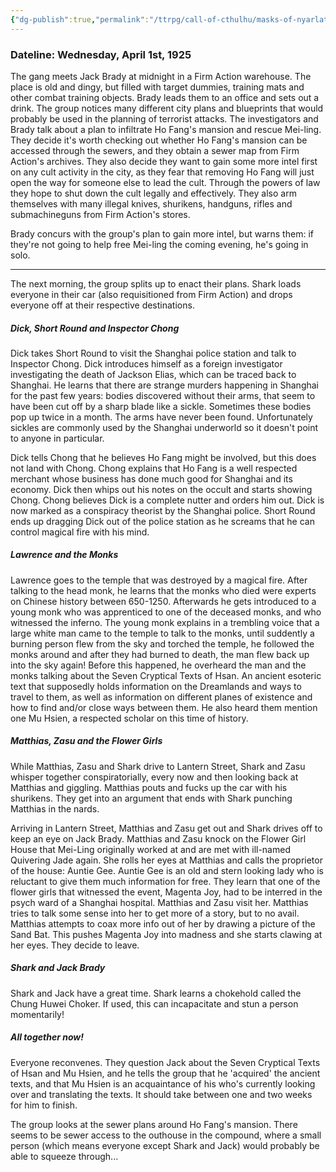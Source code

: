 ```yaml
---
{"dg-publish":true,"permalink":"/ttrpg/call-of-cthulhu/masks-of-nyarlathotep/players/journals/china/session-5/","tags":["TTRPG/Games/MoN"]}
---
```


### Dateline: Wednesday, April 1st, 1925
The gang meets Jack Brady at midnight in a Firm Action warehouse. The place is old and dingy, but filled with target dummies, training mats and other combat training objects. Brady leads them to an office and sets out a drink. The group notices many different city plans and blueprints that would probably be used in the planning of terrorist attacks. The investigators and Brady talk about a plan to infiltrate Ho Fang's mansion and rescue Mei-ling. They decide it's worth checking out whether Ho Fang's mansion can be accessed through the sewers, and they obtain a sewer map from Firm Action's archives. They also decide they want to gain some more intel first on any cult activity in the city, as they fear that removing Ho Fang will just open the way for someone else to lead the cult. Through the powers of law they hope to shut down the cult legally and effectively. They also arm themselves with many illegal knives, shurikens, handguns, rifles and submachineguns from Firm Action's stores. 

Brady concurs with the group's plan to gain more intel, but warns them: if they're not going to help free Mei-ling the coming evening, he's going in solo.

---

The next morning, the group splits up to enact their plans. Shark loads everyone in their car (also requisitioned from Firm Action) and drops everyone off at their respective destinations.

##### Dick, Short Round and Inspector Chong
Dick takes Short Round to visit the Shanghai police station and talk to Inspector Chong. Dick introduces himself as a foreign investigator investigating the death of Jackson Elias, which can be traced back to Shanghai. He learns that there are strange murders happening in Shanghai for the past few years: bodies discovered without their arms, that seem to have been cut off by a sharp blade like a sickle. Sometimes these bodies pop up twice in a month. The arms have never been found. Unfortunately sickles are commonly used by the Shanghai underworld so it doesn't point to anyone in particular.

Dick tells Chong that he believes Ho Fang might be involved, but this does not land with Chong. Chong explains that Ho Fang is a well respected merchant whose business has done much good for Shanghai and its economy. Dick then whips out his notes on the occult and starts showing Chong. Chong believes Dick is a complete nutter and orders him out. Dick is now marked as a conspiracy theorist by the Shanghai police. Short Round ends up dragging Dick out of the police station as he screams that he can control magical fire with his mind.

##### Lawrence and the Monks
Lawrence goes to the temple that was destroyed by a magical fire. After talking to the head monk, he learns that the monks who died were experts on Chinese history between 650-1250. Afterwards he gets introduced to a young monk who was apprenticed to one of the deceased monks, and who witnessed the inferno. The young monk explains in a trembling voice that a large white man came to the temple to talk to the monks, until suddently a burning person flew from the sky and torched the temple, he followed the monks around and after they had burned to death, the man flew back up into the sky again! Before this happened, he overheard the man and the monks talking about the Seven Cryptical Texts of Hsan. An ancient esoteric text that supposedly holds information on the Dreamlands and ways to travel to them, as well as information on different planes of existence and how to find and/or close ways between them. He also heard them mention one Mu Hsien, a respected scholar on this time of history. 

##### Matthias, Zasu and the Flower Girls
While Matthias, Zasu and Shark drive to Lantern Street, Shark and Zasu whisper together conspiratorially, every now and then looking back at Matthias and giggling. Matthias pouts and fucks up the car with his shurikens. They get into an argument that ends with Shark punching Matthias in the nards.

Arriving in Lantern Street, Matthias and Zasu get out and Shark drives off to keep an eye on Jack Brady. Matthias and Zasu knock on the Flower Girl House that Mei-Ling originally worked at and are met with ill-named Quivering Jade again. She rolls her eyes at Matthias and calls the proprietor of the house: Auntie Gee. Auntie Gee is an old and stern looking lady who is reluctant to give them much information for free. They learn that one of the flower girls that witnessed the event, Magenta Joy, had to be interred in the psych ward of a Shanghai hospital. Matthias and Zasu visit her. Matthias tries to talk some sense into her to get more of a story, but to no avail. Matthias attempts to coax more info out of her by drawing a picture of the Sand Bat. This pushes Magenta Joy into madness and she starts clawing at her eyes. They decide to leave.

##### Shark and Jack Brady
Shark and Jack have a great time. Shark learns a chokehold called the Chung Huwei Choker. If used, this can incapacitate and stun a person momentarily!

##### All together now!
Everyone reconvenes. They question Jack about the Seven Cryptical Texts of Hsan and Mu Hsien, and he tells the group that he 'acquired' the ancient texts, and that Mu Hsien is an acquaintance of his who's currently looking over and translating the texts. It should take between one and two weeks for him to finish. 

The group looks at the sewer plans around Ho Fang's mansion. There seems to be sewer access to the outhouse in the compound, where a small person (which means everyone except Shark and Jack) would probably be able to squeeze through...


